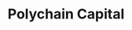 ---
layout: firm_page
title: "Polychain Capital"
id: "polychain.capital"
permalink: "/polychaincapitalpolychain.capital/"
website: "https://polychain.capital"
offices: "San Francisco (United States)"
investment_stages: "Pre-Seed, Seed, Series A"
portfolio_companies: ""
portfolio_link: ""
investment_markets: "Blockchain assets, Bitcoin, Cryptocurrency"
founded_year: "2016"
description: "Polychain Capital is an investment firm focused on blockchain assets. They aim to deliver exceptional returns through actively managed portfolios of these digital assets. Their investment strategy is based on the scarcity and cryptographic properties of blockchain technology."
linkedin: "https://www.linkedin.com/company/polychain-capital"
twitter: ""
instagram: ""
team_page: ""
investor_type: "Venture Capital"
crunchbase: "https://www.crunchbase.com/organization/polychain-capital"
pitchbook: ""

# SEO Optimization
meta_title: "Polychain Capital - VC Firm - projectstartups.com"
meta_description: "Polychain Capital, Polychain Capital is an investment firm focused on blockchain assets. They aim to deliver exceptional returns through actively managed portfolios of t..."
meta_keywords: "Polychain Capital, Blockchain assets, Bitcoin, Cryptocurrency, VC firm, venture capital, startup investor, projectstartups.com"
canonical_url: "https://vc.projectstartups.com/polychaincapitalpolychain.capital/"
---